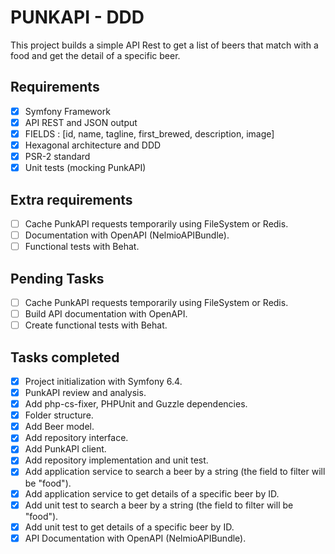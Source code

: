 # PUNKAPI - DDD

This project builds a simple API Rest to get a list of beers that match with a food and get the detail of a specific beer.

## Requirements

- [X] Symfony Framework
- [X] API REST and JSON output
- [X] FIELDS : [id, name, tagline, first_brewed, description, image]
- [X] Hexagonal architecture and DDD
- [X] PSR-2 standard
- [X] Unit tests (mocking PunkAPI)

## Extra requirements
- [ ] Cache PunkAPI requests temporarily using FileSystem or Redis.
- [ ] Documentation with OpenAPI (NelmioAPIBundle).
- [ ] Functional tests with Behat.

## Pending Tasks
- [ ] Cache PunkAPI requests temporarily using FileSystem or Redis.
- [ ] Build API documentation with OpenAPI.
- [ ] Create functional tests with Behat.

## Tasks completed
- [X] Project initialization with Symfony 6.4.
- [X] PunkAPI review and analysis.
- [X] Add php-cs-fixer, PHPUnit and Guzzle dependencies.
- [X] Folder structure.
- [X] Add Beer model.
- [X] Add repository interface.
- [X] Add PunkAPI client.
- [X] Add repository implementation and unit test.
- [X] Add application service to search a beer by a string (the field to filter will be "food").
- [X] Add application service to get details of a specific beer by ID.
- [X] Add unit test to search a beer by a string (the field to filter will be "food").
- [X] Add unit test to get details of a specific beer by ID.
- [X] API Documentation with OpenAPI (NelmioAPIBundle).
